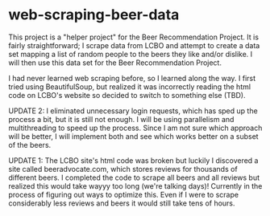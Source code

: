 # web-scraping-beer-data

This project is a "helper project" for the Beer Recommendation Project. It is fairly straightforward; 
 I scrape data from LCBO and attempt to create a data set mapping a list of random people to the beers they like and/or dislike. I will then use this data set for the Beer Recommendation Project.

I had never learned web scraping before, so I learned along the way. I first tried using BeautifulSoup, but realized it was incorrectly reading the html code on LCBO's website so decided to switch to something else (TBD).

UPDATE 2:
I eliminated unnecessary login requests, which has sped up the process a bit, but it is still not enough. I will be using parallelism and multithreading to speed up the process. Since I am not sure which approach will be better, I will implement both and see which works better on a subset of the beers.

UPDATE 1:
The LCBO site's html code was broken but luckily I discovered a site called beeradvocate.com, which stores reviews for thousands of different beers. I completed the code to scrape all beers and all reviews but realized this would take wayyy too long (we're talking days)! Currently in the process of figuring out ways to optimize this. Even if I were to scrape considerably less reviews and beers it would still take tens of hours. 